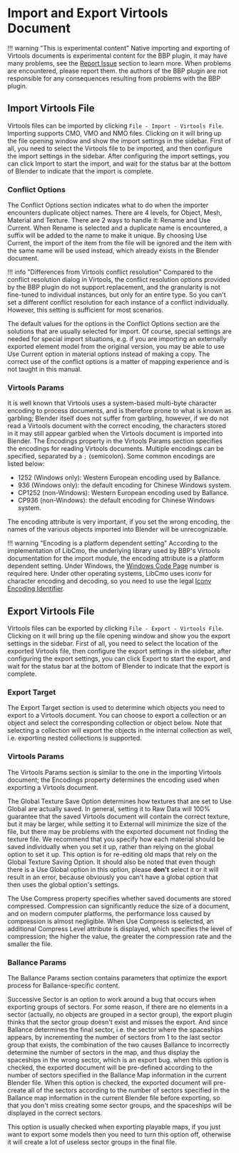 # Import and Export Virtools Document

!!! warning "This is experimental content"
    Native importing and exporting of Virtools documents is experimental content for the BBP plugin, it may have many problems, see the [Report Issue](./report-bugs.md) section to learn more. When problems are encountered, please report them. the authors of the BBP plugin are not responsible for any consequences resulting from problems with the BBP plugin.

## Import Virtools File

Virtools files can be imported by clicking `File - Import - Virtools File`. Importing supports CMO, VMO and NMO files. Clicking on it will bring up the file opening window and show the import settings in the sidebar. First of all, you need to select the Virtools file to be imported, and then configure the import settings in the sidebar. After configuring the import settings, you can click Import to start the import, and wait for the status bar at the bottom of Blender to indicate that the import is complete.

### Conflict Options

The Conflict Options section indicates what to do when the importer encounters duplicate object names. There are 4 levels, for Object, Mesh, Material and Texture. There are 2 ways to handle it: Rename and Use Current. When Rename is selected and a duplicate name is encountered, a suffix will be added to the name to make it unique. By choosing Use Current, the import of the item from the file will be ignored and the item with the same name will be used instead, which already exists in the Blender document.

!!! info "Differences from Virtools conflict resolution"
    Compared to the conflict resolution dialog in Virtools, the conflict resolution options provided by the BBP plugin do not support replacement, and the granularity is not fine-tuned to individual instances, but only for an entire type. So you can't set a different conflict resolution for each instance of a conflict individually. However, this setting is sufficient for most scenarios.

The default values for the options in the Conflict Options section are the solutions that are usually selected for import. Of course, special settings are needed for special import situations, e.g. if you are importing an externally exported element model from the original version, you may be able to use Use Current option in material options instead of making a copy. The correct use of the conflict options is a matter of mapping experience and is not taught in this manual.

### Virtools Params

It is well known that Virtools uses a system-based multi-byte character encoding to process documents, and is therefore prone to what is known as garbling; Blender itself does not suffer from garbling, however, if we do not read a Virtools document with the correct encoding, the characters stored in it may still appear garbled when the Virtools document is imported into Blender. The Encodings property in the Virtools Params section specifies the encodings for reading Virtools documents. Multiple encodings can be specified, separated by a `;` (semicolon). Some common encodings are listed below:

* 1252 (Windows only): Western European encoding used by Ballance.
* 936 (Windows only): the default encoding for Chinese Windows system.
* CP1252 (non-Windows): Western European encoding used by Ballance.
* CP936 (non-Windows): the default encoding for Chinese Windows system.

The encoding attribute is very important, if you set the wrong encoding, the names of the various objects imported into Blender will be unrecognizable.

!!! warning "Encoding is a platform dependent setting"
    According to the implementation of LibCmo, the underlying library used by BBP's Virtools documentation for the import module, the encoding attribute is a platform dependent setting. Under Windows, the [Windows Code Page](https://learn.microsoft.com/en-us/windows/win32/intl/code-page-identifiers) number is required here. Under other operating systems, LibCmo uses iconv for character encoding and decoding, so you need to use the legal [Iconv Encoding Identifier](https://www.gnu.org/software/libiconv/).

## Export Virtools File

Virtools files can be exported by clicking `File - Export - Virtools File`. Clicking on it will bring up the file opening window and show you the export settings in the sidebar. First of all, you need to select the location of the exported Virtools file, then configure the export settings in the sidebar, after configuring the export settings, you can click Export to start the export, and wait for the status bar at the bottom of Blender to indicate that the export is complete.

### Export Target

The Export Target section is used to determine which objects you need to export to a Virtools document. You can choose to export a collection or an object and select the corresponding collection or object below. Note that selecting a collection will export the objects in the internal collection as well, i.e. exporting nested collections is supported.

### Virtools Params

The Virtools Params section is similar to the one in the importing Virtools document; the Encodings property determines the encoding used when exporting a Virtools document.

The Global Texture Save Option determines how textures that are set to Use Global are actually saved. In general, setting it to Raw Data will 100% guarantee that the saved Virtools document will contain the correct texture, but it may be larger, while setting it to External will minimize the size of the file, but there may be problems with the exported document not finding the texture file. We recommend that you specify how each material should be saved individually when you set it up, rather than relying on the global option to set it up. This option is for re-editing old maps that rely on the Global Texture Saving Option. It should also be noted that even though there is a Use Global option in this option, please **don't** select it or it will result in an error, because obviously you can't have a global option that then uses the global option's settings.

The Use Compress property specifies whether saved documents are stored compressed. Compression can significantly reduce the size of a document, and on modern computer platforms, the performance loss caused by compression is almost negligible. When Use Compress is selected, an additional Compress Level attribute is displayed, which specifies the level of compression; the higher the value, the greater the compression rate and the smaller the file.

### Ballance Params

The Ballance Params section contains parameters that optimize the export process for Ballance-specific content.

Successive Sector is an option to work around a bug that occurs when exporting groups of sectors. For some reason, if there are no elements in a sector (actually, no objects are grouped in a sector group), the export plugin thinks that the sector group doesn't exist and misses the export. And since Ballance determines the final sector, i.e. the sector where the spaceships appears, by incrementing the number of sectors from 1 to the last sector group that exists, the combination of the two causes Ballance to incorrectly determine the number of sectors in the map, and thus display the spaceships in the wrong sector, which is an export bug. when this option is checked, the exported document will be pre-defined according to the number of sectors specified in the Ballance Map information in the current Blender file. When this option is checked, the exported document will pre-create all of the sectors according to the number of sectors specified in the Ballance map information in the current Blender file before exporting, so that you don't miss creating some sector groups, and the spaceships will be displayed in the correct sectors.

This option is usually checked when exporting playable maps, if you just want to export some models then you need to turn this option off, otherwise it will create a lot of useless sector groups in the final file.
